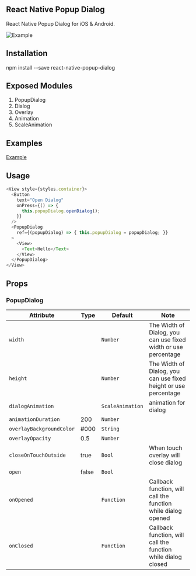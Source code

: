## React Native Popup Dialog
React Native Popup Dialog for iOS & Android.

![Example](https://jacklam718.github.io/react-native-popup-dialog/resources/react-native-popup-dialog.gif)

## Installation
npm install --save react-native-popup-dialog

## Exposed Modules

1. PopupDialog
2. Dialog
3. Overlay
4. Animation
5. ScaleAnimation

## Examples
[Example](https://github.com/jacklam718/react-native-popup-dialog/blob/master/popupDialogExample/PopupDialogExample.js)


## Usage
```javascript
<View style={styles.container}>
  <Button
    text="Open Dialog"
    onPress={() => {
      this.popupDialog.openDialog();
    }}
  />
  <PopupDialog
    ref={(popupDialog) => { this.popupDialog = popupDialog; }}
  >
    <View>
      <Text>Hello</Text>
    </View>
  </PopupDialog>
</View>
```


## Props

### PopupDialog
| Attribute | Type | Default | Note |
|---|---|---|---|
| `width` |  | `Number` | The Width of Dialog, you can use fixed width or use percentage
| `height` |  | `Number` | The Width of Dialog, you can use fixed height or use percentage
| `dialogAnimation` |  | `ScaleAnimation` | animation for dialog | |
| `animationDuration` | 200 | `Number` | | |
| `overlayBackgroundColor` | #000 | `String` |
| `overlayOpacity` | 0.5 | `Number` |
| `closeOnTouchOutside` | true | `Bool` | When touch overlay will close dialog | |
| `open` | false | `Bool` |  | |
| `onOpened` | | `Function` | Callback function, will call the function while dialog opened | |
| `onClosed` | | `Function` | Callback function, will call the function while dialog closed | |

